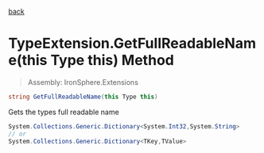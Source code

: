 ﻿

[back](/IronSphere.Extensions/types/TypeExtension)

# TypeExtension.GetFullReadableName(this Type this) Method

> Assembly: IronSphere.Extensions

```csharp
string GetFullReadableName(this Type this)
```

Gets the types full readable name

```csharp
System.Collections.Generic.Dictionary<System.Int32,System.String>
// or
System.Collections.Generic.Dictionary<TKey,TValue>
``` 